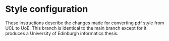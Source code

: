 # Style configuration

These instructions describe the changes made for converting pdf style from UCL to UoE.
This branch is identical to the main branch except for it produces a University of
Edinburgh informatics thesis.

